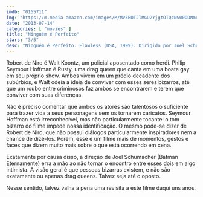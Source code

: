 ```yaml
---
imdb: "0155711"
img: "https://m.media-amazon.com/images/M/MV5BOTJlMGU2YjgtOTQzNS00ODNmLTg4OTEtM2Y5NDE3MTNjMjNlXkEyXkFqcGdeQXVyMTQ4NDY5OTc@._V1_SY150_CR0,0,101,150_.jpg"
date: "2013-07-14"
categories: [ "movies" ]
title: "Ninguém é Perfeito"
stars: "3/5"
desc: "Ninguém é Perfeito. Flawless (USA, 1999). Dirigido por Joel Schumacher. Escrito por Joel Schumacher. Com Robert De Niro, Philip Seymour Hoffman, Barry Miller, Chris Bauer, Skipp Sudduth, Wilson Jermaine Heredia, Nashom Benjamin, Scott Allen Cooper, Rory Cochrane."
---
```

Robert de Niro é Walt Koontz, um policial aposentado como herói. Philip Seymour Hoffman é Rusty, uma drag queen que canta em uma boate gay em seu próprio show. Ambos vivem em um prédio decadente dos subúrbios, e Walt odeia a ideia de conviver com esses seres bizarros, até que um roubo entre criminosos faz ambos se encontrarem e terem que conviver com suas diferenças.

Não é preciso comentar que ambos os atores são talentosos o suficiente para trazer vida a seus personagens sem os tornarem caricatos. Seymour Hoffman está irreconhecível, mas não particularmente tocante: o tom bizarro do filme impede nossa identificação. O mesmo pode-se dizer de Robert de Niro, que não possui diálogos particularmente inspiradores nem a chance de dizê-los. Porém, esse é um filme mais de momentos, gestos e faces que dizem muito mais sobre o que está ocorrendo em cena.

Exatamente por causa disso, a direção de Joel Schumacher (Batman Eternamente) erra a mão ao não tornar o encontro entre esses dois em algo intimista. A visão geral é que pessoas bizarras existem, e não são exatamente ou apenas drag queens. Talvez seja até o oposto.

Nesse sentido, talvez valha a pena uma revisita a este filme daqui uns anos.

